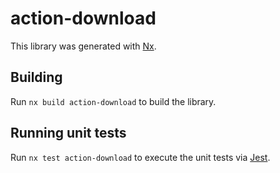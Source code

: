 # action-download

This library was generated with [Nx](https://nx.dev).

## Building

Run `nx build action-download` to build the library.

## Running unit tests

Run `nx test action-download` to execute the unit tests via [Jest](https://jestjs.io).

